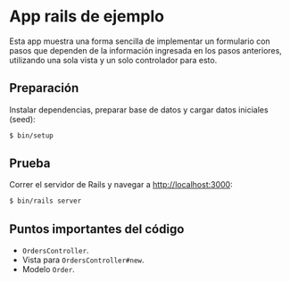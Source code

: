 # App rails de ejemplo

Esta app muestra una forma sencilla de implementar un formulario con
pasos que dependen de la información ingresada en los pasos anteriores,
utilizando una sola vista y un solo controlador para esto.

## Preparación

Instalar dependencias, preparar base de datos y cargar datos iniciales (seed):

```bash
$ bin/setup
```

## Prueba

Correr el servidor de Rails y navegar a [http://localhost:3000](http://localhost:3000):

```bash
$ bin/rails server
```

## Puntos importantes del código

* `OrdersController`.
* Vista para `OrdersController#new`.
* Modelo `Order`.
